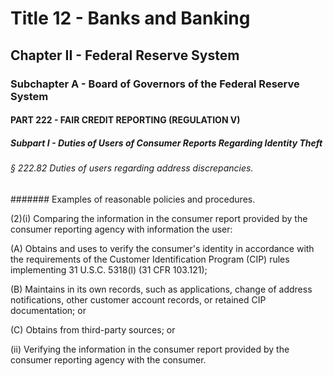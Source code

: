 
# Title 12 - Banks and Banking
## Chapter II - Federal Reserve System
### Subchapter A - Board of Governors of the Federal Reserve System
#### PART 222 - FAIR CREDIT REPORTING (REGULATION V)
##### Subpart I - Duties of Users of Consumer Reports Regarding Identity Theft
###### § 222.82 Duties of users regarding address discrepancies.
####### Examples of reasonable policies and procedures.

(2)(i) Comparing the information in the consumer report provided by the consumer reporting agency with information the user:

(A) Obtains and uses to verify the consumer's identity in accordance with the requirements of the Customer Identification Program (CIP) rules implementing 31 U.S.C. 5318(l) (31 CFR 103.121);

(B) Maintains in its own records, such as applications, change of address notifications, other customer account records, or retained CIP documentation; or

(C) Obtains from third-party sources; or

(ii) Verifying the information in the consumer report provided by the consumer reporting agency with the consumer.
